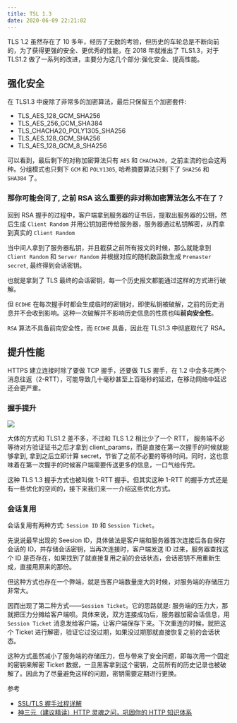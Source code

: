 ```yaml
---
title: TSL 1.3
date: 2020-06-09 22:21:02
---
```


TLS 1.2 虽然存在了 10 多年，经历了无数的考验，但历史的车轮总是不断向前的，为了获得更强的安全、更优秀的性能，在 2018 年就推出了 TLS1.3，对于 TLS1.2 做了一系列的改进，主要分为这几个部分:强化安全、提高性能。

## 强化安全

在 TLS1.3 中废除了非常多的加密算法，最后只保留五个加密套件:

- TLS_AES_128_GCM_SHA256
- TLS_AES_256_GCM_SHA384
- TLS_CHACHA20_POLY1305_SHA256
- TLS_AES_128_GCM_SHA256
- TLS_AES_128_GCM_8_SHA256

可以看到，最后剩下的对称加密算法只有 `AES` 和 `CHACHA20`，之前主流的也会这两种。分组模式也只剩下 `GCM` 和 `POLY1305`, 哈希摘要算法只剩下了 `SHA256` 和 `SHA384` 了。

### 那你可能会问了, 之前 RSA 这么重要的非对称加密算法怎么不在了？

回到 RSA 握手的过程中，客户端拿到服务器的证书后，提取出服务器的公钥，然后生成 `Client Random` 并用公钥加密传给服务器，服务器通过私钥解密，从而拿到真实的 `Client Random`

当中间人拿到了服务器私钥，并且截获之前所有报文的时候，那么就能拿到 `Client Random` 和 `Server Random` 并根据对应的随机数函数生成 `Premaster secret`, 最终得到会话密钥。

也就是拿到了 TLS 最终的会话密钥，每一个历史报文都能通过这样的方式进行破解。

但 `ECDHE` 在每次握手时都会生成临时的密钥对，即使私钥被破解，之前的历史消息并不会收到影响。这种一次破解并不影响历史信息的性质也叫**前向安全性**。

`RSA` 算法不具备前向安全性，而 `ECDHE` 具备，因此在 TLS1.3 中彻底取代了 RSA。

## 提升性能

HTTPS 建立连接时除了要做 TCP 握手，还要做 TLS 握手，在 1.2 中会多花两个消息往返（2-RTT），可能导致几十毫秒甚至上百毫秒的延迟，在移动网络中延迟还会更严重。

### 握手提升

![](https://gitee.com/alvin0216/cdn/raw/master/img/http/https/tsl-13.png)

大体的方式和 TLS1.2 差不多，不过和 TLS 1.2 相比少了一个 RTT， 服务端不必等待对方验证证书之后才拿到 client_params，而是直接在第一次握手的时候就能够拿到, 拿到之后立即计算 secret，节省了之前不必要的等待时间。同时，这也意味着在第一次握手的时候客户端需要传送更多的信息，一口气给传完。

这种 TLS 1.3 握手方式也被叫做 1-RTT 握手。但其实这种 1-RTT 的握手方式还是有一些优化的空间的，接下来我们来一一介绍这些优化方式。

### 会话复用

会话复用有两种方式: `Session ID` 和 `Session Ticket`。

先说说最早出现的 Seesion ID，具体做法是客户端和服务器首次连接后各自保存会话的 ID，并存储会话密钥，当再次连接时，客户端发送 ID 过来，服务器查找这个 ID 是否存在，如果找到了就直接复用之前的会话状态，会话密钥不用重新生成，直接用原来的那份。

但这种方式也存在一个弊端，就是当客户端数量庞大的时候，对服务端的存储压力非常大。

因而出现了第二种方式——`Session Ticket`。它的思路就是: 服务端的压力大，那就把压力分摊给客户端呗。具体来说，双方连接成功后，服务器加密会话信息，用 `Session Ticket` 消息发给客户端，让客户端保存下来。下次重连的时候，就把这个 Ticket 进行解密，验证它过没过期，如果没过期那就直接恢复之前的会话状态。

这种方式虽然减小了服务端的存储压力，但与带来了安全问题，即每次用一个固定的密钥来解密 Ticket 数据，一旦黑客拿到这个密钥，之前所有的历史记录也被破解了。因此为了尽量避免这样的问题，密钥需要定期进行更换。

参考

- [SSL/TLS 握手过程详解](https://juejin.im/post/584b76d3a22b9d0058d5036)
- [神三元（建议精读）HTTP 灵魂之问，巩固你的 HTTP 知识体系](https://juejin.im/post/5e76bd516fb9a07cce750746)
